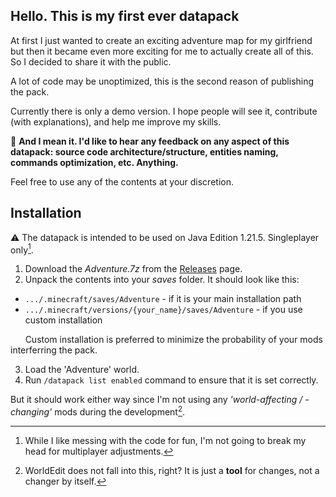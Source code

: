 ## Hello. This is my first ever datapack

At first I just wanted to create an exciting adventure map for my girlfriend but then it became even more exciting for me to actually create all of this.
So I decided to share it with the public.

A lot of code may be unoptimized, this is the second reason of publishing the pack.

Currently there is only a demo version. I hope people will see it, contribute (with explanations), and help me improve my skills.

:pushpin: **And I mean it. I'd like to hear any feedback on any aspect of this datapack: source code architecture/structure, entities naming, commands optimization, etc. Anything.**

Feel free to use any of the contents at your discretion.

## Installation

:warning: The datapack is intended to be used on Java Edition 1.21.5. Singleplayer only[^1].

1. Download the _Adventure.7z_ from the [Releases](https://github.com/bl1te/MCJ-datapack-attempt/releases) page.
2. Unpack the contents into your _saves_ folder. It should look like this:

- `.../.minecraft/saves/Adventure` - if it is your main installation path
- `.../.minecraft/versions/{your_name}/saves/Adventure` - if you use custom installation

&nbsp;&nbsp;&nbsp;&nbsp;&nbsp;&nbsp;Custom installation is preferred to minimize the probability of your mods interferring the pack.

3. Load the 'Adventure' world.
4. Run `/datapack list enabled` command to ensure that it is set correctly.

But it should work either way since I'm not using any _'world-affecting / -changing'_ mods during the development[^2].

[^1]: While I like messing with the code for fun, I'm not going to break my head for multiplayer adjustments.
[^2]: WorldEdit does not fall into this, right? It is just a **tool** for changes, not a changer by itself.
